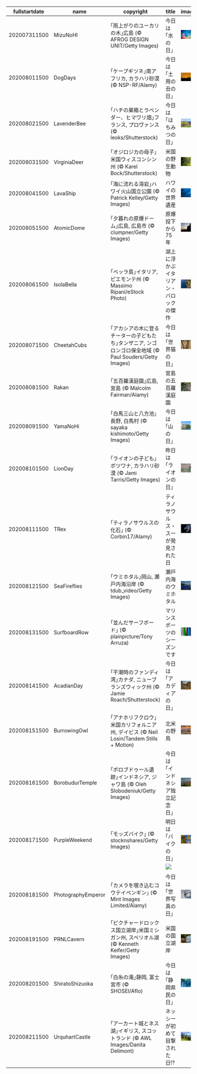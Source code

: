 |fullstartdate|name|copyright|title|image|
|--|--|--|--|--|
202007311500|MizuNoHI|｢雨上がりのユーカリの木｣広島 (© AFROG DESIGN UNIT/Getty Images)|今日は｢水の日｣|![](/ja-JP/2020/08/202007311500MizuNoHI.jpg)|
202008011500|DogDays|｢ケープギツネ｣南アフリカ, カラハリ砂漠 (© NSP-RF/Alamy)|今日は｢土用の丑の日｣|![](/ja-JP/2020/08/202008011500DogDays.jpg)|
202008021500|LavenderBee|｢ハチの巣箱とラベンダー、ヒマワリ畑｣フランス, プロヴァンス (© leoks/Shutterstock)|今日は｢はちみつの日｣|![](/ja-JP/2020/08/202008021500LavenderBee.jpg)|
202008031500|VirginiaDeer|｢オジロジカの母子｣米国ウィスコンシン州 (© Karel Bock/Shutterstock)|米国の野生動物|![](/ja-JP/2020/08/202008031500VirginiaDeer.jpg)|
202008041500|LavaShip|｢海に流れる溶岩｣ハワイ火山国立公園 (© Patrick Kelley/Getty Images)|ハワイの世界遺産|![](/ja-JP/2020/08/202008041500LavaShip.jpg)|
202008051500|AtomicDome|｢夕暮れの原爆ドーム｣広島, 広島市 (© clumpner/Getty Images)|原爆投下から75年|![](/ja-JP/2020/08/202008051500AtomicDome.jpg)|
202008061500|IsolaBella|｢ベッラ島｣イタリア, ピエモンテ州 (© Massimo Ripani/eStock Photo)|湖上に浮かぶイタリアン・バロックの傑作|![](/ja-JP/2020/08/202008061500IsolaBella.jpg)|
202008071500|CheetahCubs|｢アカシアの木に登るチーターの子どもたち｣タンザニア, ンゴロンゴロ保全地域 (© Paul Souders/Getty Images)|今日は｢世界猫の日｣|![](/ja-JP/2020/08/202008071500CheetahCubs.jpg)|
202008081500|Rakan|｢五百羅漢庭園｣広島, 宮島 (© Malcolm Fairman/Alamy)|宮島の五百羅漢庭園|![](/ja-JP/2020/08/202008081500Rakan.jpg)|
202008091500|YamaNoHi|｢白馬三山と八方池｣長野, 白馬村 (© sayaka kishimoto/Getty Images)|今日は｢山の日｣|![](/ja-JP/2020/08/202008091500YamaNoHi.jpg)|
202008101500|LionDay|｢ライオンの子ども｣ボツワナ, カラハリ砂漠 (© Jami Tarris/Getty Images)|昨日は｢ライオンの日｣|![](/ja-JP/2020/08/202008101500LionDay.jpg)|
202008111500|TRex|｢ティラノサウルスの化石｣ (© Corbin17/Alamy)|ティラノサウルス・スーが発見された日|![](/ja-JP/2020/08/202008111500TRex.jpg)|
202008121500|SeaFireflies|｢ウミホタル｣岡山, 瀬戸内海沿岸 (© tdub_video/Getty Images)|瀬戸内海のウミホタル|![](/ja-JP/2020/08/202008121500SeaFireflies.jpg)|
202008131500|SurfboardRow|｢並んだサーフボード｣ (© plainpicture/Tony Arruza)|マリンスポーツのシーズンです|![](/ja-JP/2020/08/202008131500SurfboardRow.jpg)|
202008141500|AcadianDay|｢干潮時のファンディ湾｣カナダ, ニューブランズウィック州 (© Jamie Roach/Shutterstock)|今日は｢アカディアの日｣|![](/ja-JP/2020/08/202008141500AcadianDay.jpg)|
202008151500|BurrowingOwl|｢アナホリフクロウ｣米国カリフォルニア州, デイビス (© Neil Losin/Tandem Stills + Motion)|北米の野鳥|![](/ja-JP/2020/08/202008151500BurrowingOwl.jpg)|
202008161500|BorobudurTemple|｢ボロブドゥール遺跡｣インドネシア, ジャワ島 (© Oleh Slobodeniuk/Getty Images)|今日は｢インドネシア独立記念日｣|![](/ja-JP/2020/08/202008161500BorobudurTemple.jpg)|
202008171500|PurpleWeekend|｢モッズバイク｣ (© stocknshares/Getty Images)|明日は｢バイクの日｣|![](/ja-JP/2020/08/202008171500PurpleWeekend.jpg)|
||||![](/ja-JP/2020/08/.jpg)|
202008181500|PhotographyEmperor|｢カメラを覗き込むコウテイペンギン｣ (© Mint Images Limited/Alamy)|今日は｢世界写真の日｣|![](/ja-JP/2020/08/202008181500PhotographyEmperor.jpg)|
202008191500|PRNLCavern|｢ピクチャードロックス国立湖岸｣米国ミシガン州, スペリオル湖 (© Kenneth Keifer/Getty Images)|米国の国立湖岸|![](/ja-JP/2020/08/202008191500PRNLCavern.jpg)|
202008201500|ShiratoShizuoka|｢白糸の滝｣静岡, 富士宮市 (© SHOSEI/Aflo)|今日は｢静岡県民の日｣|![](/ja-JP/2020/08/202008201500ShiratoShizuoka.jpg)|
202008211500|UrquhartCastle|｢アーカート城とネス湖｣イギリス, スコットランド (© AWL Images/Danita Delimont)|ネッシーが初めて目撃された日!?|![](/ja-JP/2020/08/202008211500UrquhartCastle.jpg)|
